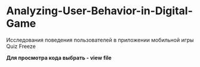 # Analyzing-User-Behavior-in-Digital-Game
Исследования поведения пользователей в приложении мобильной игры Quiz Freeze


**Для просмотра кода выбрать - view file**
